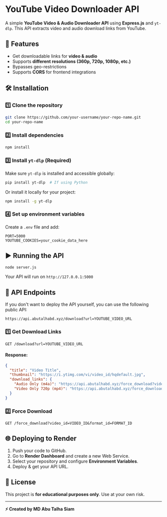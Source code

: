 # YouTube Video Downloader API

A simple **YouTube Video & Audio Downloader API** using **Express.js** and `yt-dlp`. This API extracts video and audio download links from YouTube.

## 🚀 Features
- Get downloadable links for **video & audio**
- Supports **different resolutions (360p, 720p, 1080p, etc.)**
- Bypasses geo-restrictions
- Supports **CORS** for frontend integrations

## 🛠️ Installation

### **1️⃣ Clone the repository**
```sh
git clone https://github.com/your-username/your-repo-name.git
cd your-repo-name
```

### **2️⃣ Install dependencies**
```sh
npm install
```

### **3️⃣ Install `yt-dlp` (Required)**
Make sure `yt-dlp` is installed and accessible globally:
```sh
pip install yt-dlp  # If using Python
```
Or install it locally for your project:
```sh
npm install -g yt-dlp
```

### **4️⃣ Set up environment variables**
Create a `.env` file and add:
```env
PORT=5000
YOUTUBE_COOKIES=your_cookie_data_here
```

## ▶️ Running the API
```sh
node server.js
```
Your API will run on `http://127.0.0.1:5000`

## 📌 API Endpoints

If you don't want to deploy the API yourself, you can use the following public API:
```
https://api.abutalhabd.xyz/download?url=YOUTUBE_VIDEO_URL
```

### **1️⃣ Get Download Links**
```http
GET /download?url=YOUTUBE_VIDEO_URL
```
#### **Response:**
```json
{
  "title": "Video Title",
  "thumbnail": "https://i.ytimg.com/vi/video_id/hqdefault.jpg",
  "download_links": {
    "Audio Only (m4a)": "https://api.abutalhabd.xyz/force_download?video_id=xyz&format_id=140",
    "Video Only 720p (mp4)": "https://api.abutalhabd.xyz/force_download?video_id=xyz&format_id=136"
  }
}
```

### **2️⃣ Force Download**
```http
GET /force_download?video_id=VIDEO_ID&format_id=FORMAT_ID
```

## 🌐 Deploying to Render
1. Push your code to GitHub.
2. Go to **Render Dashboard** and create a new Web Service.
3. Select your repository and configure **Environment Variables**.
4. Deploy & get your API URL.

## 📜 License
This project is **for educational purposes only**. Use at your own risk.

---
**⚡ Created by MD Abu Talha Siam**
